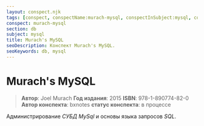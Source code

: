 ```yaml
---
layout: conspect.njk
tags: [conspect, conspectName:murach-mysql, conspectInSubject:mysql, conspectInSection:db]
conspect: murach-mysql
section: db
subject: mysql
title: Murach's MySQL
seoDescription: Конспект Murach's MySQL.
seoKeywords: db, mysql
---
```

# Murach's MySQL

> **Автор**: Joel Murach
> **Год издания**: 2015
> **ISBN**: 978-1-890774-82-0
> **Автор конспекта**: bxnotes
> **статус конспекта**: в процессе

Администрирование *СУБД* *MySql* и основы языка запросов *SQL*.